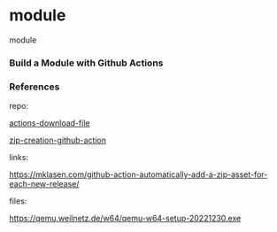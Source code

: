
# module
module

### Build a Module with Github Actions


### References

repo: 

[actions-download-file](https://github.com/suisei-cn/actions-download-file/)

[zip-creation-github-action](https://github.com/mklasen/zip-creation-github-action/)

links:

https://mklasen.com/github-action-automatically-add-a-zip-asset-for-each-new-release/

files:

https://qemu.weilnetz.de/w64/qemu-w64-setup-20221230.exe
